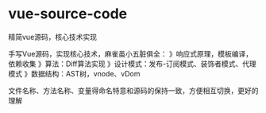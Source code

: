 # vue-source-code
精简vue源码，核心技术实现

手写Vue源码，实现核心技术，麻雀虽小五脏俱全：
》响应式原理，模板编译，依赖收集
》算法：Diff算法实现
》设计模式：发布-订阅模式、装饰者模式、代理模式
》数据结构：AST树，vnode、vDom

文件名称、方法名称、变量得命名特意和源码的保持一致，方便相互切换，更好的理解

